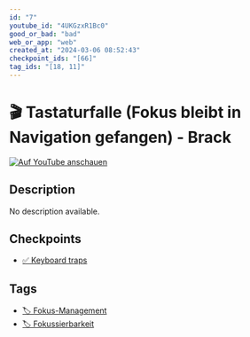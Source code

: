 ```yaml
---
id: "7"
youtube_id: "4UKGzxR1Bc0"
good_or_bad: "bad"
web_or_app: "web"
created_at: "2024-03-06 08:52:43"
checkpoint_ids: "[66]"
tag_ids: "[18, 11]"
---
```


# 🎬 Tastaturfalle (Fokus bleibt in Navigation gefangen) - Brack

[![Auf YouTube anschauen](https://img.youtube.com/vi/4UKGzxR1Bc0/sddefault.jpg)](https://youtu.be/4UKGzxR1Bc0)

## Description

No description available.

## Checkpoints

- [✅ Keyboard traps](/en/wcag/2.1.2-no-keyboard-trap/keyboard-traps)

## Tags

- [🏷️ Fokus-Management](/en/tags/fokus-management)
- [🏷️ Fokussierbarkeit](/en/tags/fokussierbarkeit)
